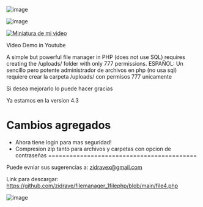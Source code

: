![image](https://github.com/user-attachments/assets/1e43e024-08a2-4cff-900c-75ebcb50e2cf)


![image](https://github.com/user-attachments/assets/8405050c-09ed-4e95-9504-12b0cefc2c9b)





[![Miniatura de mi video](https://i.ytimg.com/vi/wvbwX_QGi48/hqdefault.jpg)](https://www.youtube.com/watch?v=wvbwX_QGi48)

Video Demo in Youtube

A simple but powerful file manager in PHP (does not use SQL) requires creating the /uploads/ folder with only 777 permissions.
ESPAÑOL:
Un sencillo pero potente administrador de archivos en php (no usa sql) requiere crear la carpeta /uploads/ con permisos 777 unicamente

Si desea mejorarlo lo puede hacer gracias

Ya estamos en la version 4.3

Cambios agregados
==========================================
+ Ahora tiene login para mas seguridad!
+ Compresion zip tanto para archivos y carpetas con opcion de contraseñas
==========================================

Puede evniar sus sugerencias a: zidravex@gmail.com

Link para descargar:
https://github.com/zidrave/filemanager_1filephp/blob/main/file4.php 

![image](https://github.com/user-attachments/assets/443d9e76-a7a6-4548-9370-efad1dd8d717)

